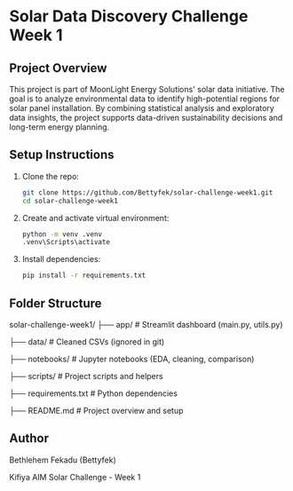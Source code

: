 # Solar Data Discovery Challenge Week 1
## Project Overview

This project is part of MoonLight Energy Solutions' solar data initiative. The goal is to analyze environmental data to identify high-potential regions for solar panel installation. By combining statistical analysis and exploratory data insights, the project supports data-driven sustainability decisions and long-term energy planning.

## Setup Instructions

1. Clone the repo:
   ```bash
   git clone https://github.com/Bettyfek/solar-challenge-week1.git
   cd solar-challenge-week1
2. Create and activate virtual environment:
   ```bash
   python -m venv .venv
   .venv\Scripts\activate
3. Install dependencies:
   ```bash
   pip install -r requirements.txt

## Folder Structure
solar-challenge-week1/
├── app/                  # Streamlit dashboard (main.py, utils.py)

├── data/                 # Cleaned CSVs (ignored in git)

├── notebooks/            # Jupyter notebooks (EDA, cleaning, comparison)

├── scripts/              # Project scripts and helpers

├── requirements.txt      # Python dependencies

├── README.md             # Project overview and setup


## Author
Bethlehem Fekadu (Bettyfek) 

Kifiya AIM Solar Challenge - Week 1
